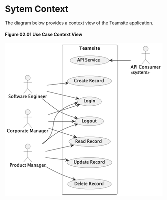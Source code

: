 # Sytem Context
The diagram below provides a context view of the Teamsite application.

#### Figure 02.01 Use Case Context View

![Use Case Context View](../image/uccTeamsite.png)


